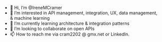 - 👋 Hi, I’m @IreneMCramer
- 👀 I’m interested in API management, integration, UX, data management, & machine learning
- 🌱 I’m currently learning architecture & integration patterns
- 💞️ I’m looking to collaborate on open APIs
- 📫 How to reach me via cram2202 @ gmx.net or LinkedIn.

<!---
IreneMCramer/IreneMCramer is a ✨ special ✨ repository because its `README.md` (this file) appears on your GitHub profile.
You can click the Preview link to take a look at your changes.
--->
